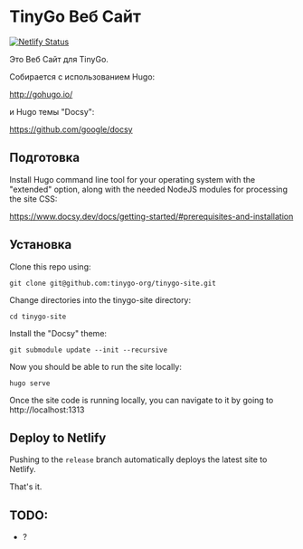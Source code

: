 # TinyGo Веб Сайт

[![Netlify Status](https://api.netlify.com/api/v1/badges/83fc0c21-220b-4d35-ad59-3d48f31bb4b6/deploy-status)](https://app.netlify.com/sites/tinygo/deploys)

Это Веб Сайт для TinyGo.

Собирается с использованием Hugo:

http://gohugo.io/

и Hugo темы "Docsy":

https://github.com/google/docsy

## Подготовка

Install Hugo command line tool for your operating system with the "extended" option, along with the needed NodeJS modules for processing the site CSS:

https://www.docsy.dev/docs/getting-started/#prerequisites-and-installation

## Установка

Clone this repo using:

    git clone git@github.com:tinygo-org/tinygo-site.git

Change directories into the tinygo-site directory:

    cd tinygo-site

Install the "Docsy" theme:

    git submodule update --init --recursive

Now you should be able to run the site locally:

    hugo serve

Once the site code is running locally, you can navigate to it by going to http://localhost:1313

## Deploy to Netlify

Pushing to the `release` branch automatically deploys the latest site to Netlify.

That's it.

## TODO:

- ?
